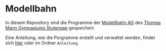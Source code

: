 # Modellbahn

In diesem Repository sind die Programme der [Modellbahn AG](https://modellbahn-ag.de) des [Thomas Mann Gymnasiums Stutensee](https://tmg-stutensee.de/startseite.html) gespeichert.

Eine Anleitung, wie die Porgramme erstellt und verwaltet werden, findet sich [hier](https://dennismoschina.github.io/Modellbahn/Anleitung/html/index.html) oder im Ordner `Anleitung`.
